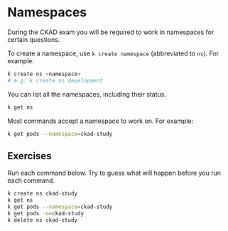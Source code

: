 #  Namespaces

During the CKAD exam you will be required to work in namespaces for certain questions.

To create a namespace, use `k create namespace` (abbreviated to `ns`). For example:

```bash
k create ns <namespace>
# e.g. k create ns development
```

You can list all the namespaces, including their status.

```bash
k get ns
```

Most commands accept a namespace to work on. For example:
```bash
k get pods --namespace=ckad-study
```

## Exercises

Run each command below. Try to guess what will happen before you run each command.

```bash
k create ns ckad-study
k get ns
k get pods --namespace=ckad-study
k get pods -n=ckad-study
k delete ns ckad-study
```
